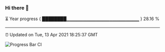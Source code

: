 ### Hi there 👋

⏳ Year progress { ████████▁▁▁▁▁▁▁▁▁▁▁▁▁▁▁▁▁▁▁▁▁▁ } 28.16 %

---

⏰ Updated on Tue, 13 Apr 2021 18:25:37 GMT

![Progress Bar CI](https://github.com/liununu/liununu/workflows/Progress%20Bar%20CI/badge.svg)
